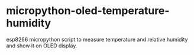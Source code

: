 # micropython-oled-temperature-humidity
esp8266 micropython script to measure temperature and relative humidity and show it on OLED display.
